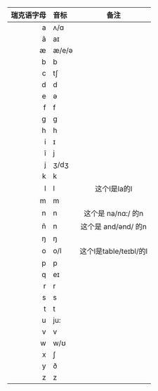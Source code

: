 | 瑞克语字母 | 音标 | 备注 |
| ---: | :--- | :---: |
| a | ʌ/ɑ | |
| ã | aɪ | |
| æ | æ/e/ə | |
| b | b | |
| c | tʃ | |
| d | d | |
| e | ə | |
| f | f | |
| g | g | |
| h | h | |
| i | ɪ | |
| î | j | |
| j | ʒ/dʒ | |
| k | k | |
| l | l | 这个l是la的l |
| m | m | |
| n | n | 这个是 na/nɑ:/ 的n |
| ñ | n | 这个是 and/ənd/ 的n |
| ŋ | ŋ | |
| o | o/l | 这个l是table/teɪbl/的l |
| p | p | |
| q | eɪ | |
| r | r | |
| s | s | |
| t | t | |
| u | ju: | |
| v | v | |
| w | w/ʊ | |
| x | ʃ | |
| y | ð | |
| z | z | |
